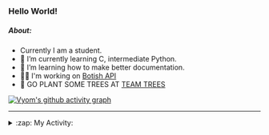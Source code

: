 ### Hello World!

##### About:
- Currently I am a student.
- 🌱 I’m currently learning C, intermediate Python.
- 🌱 I’m learning how to make better documentation.
- 👨‍💻 I'm working on [Botish API](https://github.com/Vyvy-vi/api)
- 🌱 GO PLANT SOME TREES AT [TEAM TREES](https://teamtrees.org/)

[![Vyom's github activity graph](https://activity-graph.herokuapp.com/graph?username=Vyvy-vi)](https://github.com/ashutosh00710/github-readme-activity-graph)

---
<details>
  <summary>:zap: My Activity:</summary>
  
<!--START_SECTION:waka-->
![Code Time](http://img.shields.io/badge/Code%20Time-756%20hrs%2055%20mins-blue)

**I'm a Night 🦉** 

```text
🌞 Morning    56 commits     ██░░░░░░░░░░░░░░░░░░░░░░░   8.85% 
🌆 Daytime    154 commits    ██████░░░░░░░░░░░░░░░░░░░   24.33% 
🌃 Evening    197 commits    ███████░░░░░░░░░░░░░░░░░░   31.12% 
🌙 Night      226 commits    █████████░░░░░░░░░░░░░░░░   35.7%

```
📅 **I'm Most Productive on Sunday** 

```text
Monday       63 commits     ██░░░░░░░░░░░░░░░░░░░░░░░   9.95% 
Tuesday      109 commits    ████░░░░░░░░░░░░░░░░░░░░░   17.22% 
Wednesday    103 commits    ████░░░░░░░░░░░░░░░░░░░░░   16.27% 
Thursday     81 commits     ███░░░░░░░░░░░░░░░░░░░░░░   12.8% 
Friday       66 commits     ██░░░░░░░░░░░░░░░░░░░░░░░   10.43% 
Saturday     65 commits     ██░░░░░░░░░░░░░░░░░░░░░░░   10.27% 
Sunday       146 commits    █████░░░░░░░░░░░░░░░░░░░░   23.06%

```


📊 **This Week I Spent My Time On** 

```text
🔥 Editors: 
VS Code                  17 hrs 21 mins      ███████████████████████░░   94.87% 
Vim                      56 mins             █░░░░░░░░░░░░░░░░░░░░░░░░   5.13%

🐱‍💻 Projects: 
praise_backend_js        7 hrs 29 mins       ██████████░░░░░░░░░░░░░░░   40.94% 
api                      3 hrs 35 mins       █████░░░░░░░░░░░░░░░░░░░░   19.6% 
onboarding-bot           2 hrs 30 mins       ███░░░░░░░░░░░░░░░░░░░░░░   13.73% 
Praise-Bot-Discord       1 hr 39 mins        ██░░░░░░░░░░░░░░░░░░░░░░░   9.03% 
TEA-onboarding-bot       1 hr 33 mins        ██░░░░░░░░░░░░░░░░░░░░░░░   8.54%

```


 Last Updated on 27/04/2022 15:05:02 UTC
<!--END_SECTION:waka-->
</details>
